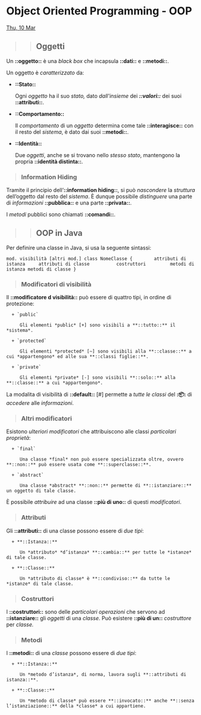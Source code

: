 # Object Oriented Programming - OOP

[Thu, 10 Mar](day://2022.03.10)

> > ## Oggetti

Un **::oggetto::** è una *black box* che incapsula **::dati::** e **::metodi::**.

Un oggetto è *caratterizzato* da:

   + **::Stato::**

      Ogni *oggetto* ha il suo *stato,* dato *dall'insieme* dei ***::valori::*** dei suoi **::attributi::**.

   + **::Comportamento::**

      Il *comportamento* di un *oggetto* determina come tale **::interagisce::** con il resto del *sistema*, è dato dai suoi **::metodi::**.

   + **::Identità::**

      Due *oggetti*, anche se si trovano nello *stesso stato*, mantengono la propria **::identità distinta::**.

> ### Information Hiding

   Tramite il principio dell’**::information hiding::**, si può *nascondere* la *struttura* dell’oggetto dal resto del *sistema*. È dunque possibile *distinguere* una parte di *informazioni* **::pubblica::** e una parte **::privata::**.

   I *metodi* pubblici sono chiamati **::comandi::**.

> > ## OOP in Java

Per definire una classe in Java, si usa la seguente sintassi:

   `mod. visibilità [altri mod.] class NomeClasse {        attributi di istanza     attributi di classe          costruttori         metodi di istanza
    metodi di classe }`

> ### Modificatori di visibilità

   Il **::modificatore d visibilità::** può essere di quattro tipi, in ordine di protezione:

      + `public`

         Gli elementi *public* [+] sono visibili a **::tutto::** il *sistema*.

      + `protected`

         Gli elementi *protected* [~] sono visibili alla **::classe::** a cui *appartengono* ed alle sua **::classi figlie::**.

      + `private`

         Gli elementi *private* [-] sono visibili **::solo::** alla **::classe::** a cui *appartengono*.

   La modalita di visibilità di **::default::** [#] permette a *tutte le classi* del **::package::** di *accedere* alle *informazioni*.

> ### Altri modificatori

   Esistono *ulteriori modificatori* che attribuiscono alle classi *particolari proprietà*:

      + `final`

         Una classe *final* non può essere specializzata oltre, ovvero **::non::** può essere usata come **::superclasse::**.

      + `abstract`

         Una classe *abstract* **::non::** permette di **::istanziare::** un oggetto di tale classe.

   È possibile *attribuire* ad una classe **::più di uno::** di questi *modificatori*.

> ### Attributi

   Gli **::attributi::** di una classe possono essere di *due tipi*:

      + **::Istanza::**

         Un *attributo* *d’istanza* **::cambia::** per tutte le *istanze* di tale classe.

      + **::Classe::**

         Un *attributo di classe* è **::condiviso::** da tutte le *istanze* di tale classe.

> ### Costruttori

   I **::costruttori::** sono delle *particolari operazioni* che servono ad **::istanziare::** gli *oggetti* di una *classe*. Può esistere **::più di un::** *costruttore* per *classe.*

> ### Metodi

   I **::metodi::** di una *classe* possono essere di *due tipi*:

      + **::Istanza::**

         Un *metodo d’istanza*, di norma, lavora sugli **::attributi di istanza::**.

      + **::Classe::**

         Un *metodo di classe* può essere **::invocato::** anche **::senza l’istanziazione::** della *classe* a cui appartiene.


